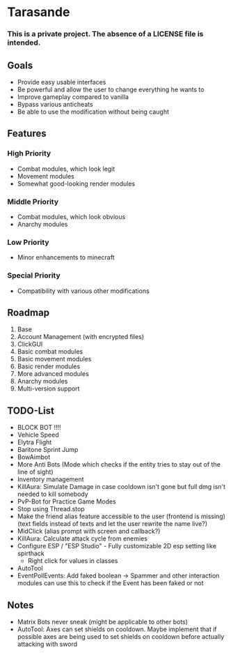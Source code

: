 # Tarasande
### This is a private project. The absence of a LICENSE file is intended.

## Goals
- Provide easy usable interfaces
- Be powerful and allow the user to change everything he wants to
- Improve gameplay compared to vanilla
- Bypass various anticheats
- Be able to use the modification without being caught

## Features
### High Priority
- Combat modules, which look legit
- Movement modules
- Somewhat good-looking render modules
### Middle Priority
- Combat modules, which look obvious
- Anarchy modules
### Low Priority
- Minor enhancements to minecraft
### Special Priority
- Compatibility with various other modifications

## Roadmap
1. Base
2. Account Management (with encrypted files)
3. ClickGUI
4. Basic combat modules
5. Basic movement modules
6. Basic render modules
7. More advanced modules
8. Anarchy modules
9. Multi-version support

## TODO-List
- BLOCK BOT !!!!
- Vehicle Speed
- Elytra Flight
- Baritone Sprint Jump
- BowAimbot
- More Anti Bots (Mode which checks if the entity tries to stay out of the line of sight)
- Inventory management
- KillAura: Simulate Damage in case cooldown isn't gone but full dmg isn't needed to kill somebody
- PvP-Bot for Practice Game Modes
- Stop using Thread.stop
- Make the friend alias feature accessible to the user (frontend is missing) (text fields instead of texts and let the user rewrite the name live?)
- MidClick (alias prompt with screen and callback?)
- KillAura: Calculate attack cycle from enemies
- Configure ESP / "ESP Studio" - Fully customizable 2D esp setting like spirthack
  - Right click for values in classes
- AutoTool
- EventPollEvents: Add faked boolean -> Spammer and other interaction modules can use this to check if the Event has been faked or not

## Notes
- Matrix Bots never sneak (might be applicable to other bots)
- AutoTool: Axes can set shields on cooldown. Maybe implement that if possible axes are being used to set shields on cooldown before actually attacking with sword
